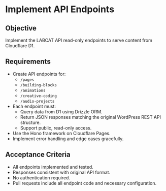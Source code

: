 # Implement API Endpoints

## Objective
Implement the LABCAT API read-only endpoints to serve content from Cloudflare D1.

## Requirements
- Create API endpoints for:
  - `/pages`
  - `/building-blocks`
  - `/animations`
  - `/creative-coding`
  - `/audio-projects`
- Each endpoint must:
  - Query data from D1 using Drizzle ORM.
  - Return JSON responses matching the original WordPress REST API structure.
  - Support public, read-only access.
- Use the Hono framework on Cloudflare Pages.
- Implement error handling and edge cases gracefully.

## Acceptance Criteria
- All endpoints implemented and tested.
- Responses consistent with original API format.
- No authentication required.
- Pull requests include all endpoint code and necessary configuration.
